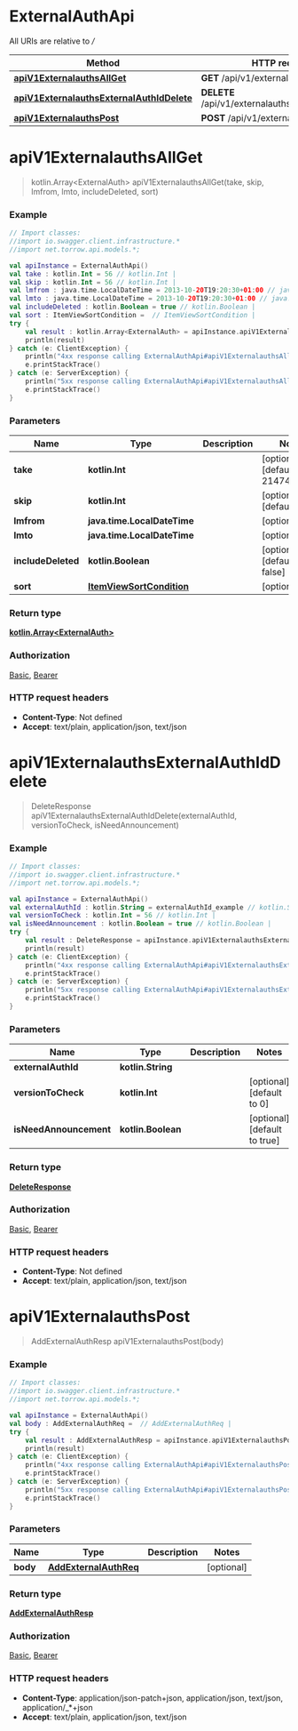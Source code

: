 # ExternalAuthApi

All URIs are relative to */*

Method | HTTP request | Description
------------- | ------------- | -------------
[**apiV1ExternalauthsAllGet**](ExternalAuthApi.md#apiV1ExternalauthsAllGet) | **GET** /api/v1/externalauths/all | 
[**apiV1ExternalauthsExternalAuthIdDelete**](ExternalAuthApi.md#apiV1ExternalauthsExternalAuthIdDelete) | **DELETE** /api/v1/externalauths/{externalAuthId} | 
[**apiV1ExternalauthsPost**](ExternalAuthApi.md#apiV1ExternalauthsPost) | **POST** /api/v1/externalauths | 

<a name="apiV1ExternalauthsAllGet"></a>
# **apiV1ExternalauthsAllGet**
> kotlin.Array&lt;ExternalAuth&gt; apiV1ExternalauthsAllGet(take, skip, lmfrom, lmto, includeDeleted, sort)



### Example
```kotlin
// Import classes:
//import io.swagger.client.infrastructure.*
//import net.torrow.api.models.*;

val apiInstance = ExternalAuthApi()
val take : kotlin.Int = 56 // kotlin.Int | 
val skip : kotlin.Int = 56 // kotlin.Int | 
val lmfrom : java.time.LocalDateTime = 2013-10-20T19:20:30+01:00 // java.time.LocalDateTime | 
val lmto : java.time.LocalDateTime = 2013-10-20T19:20:30+01:00 // java.time.LocalDateTime | 
val includeDeleted : kotlin.Boolean = true // kotlin.Boolean | 
val sort : ItemViewSortCondition =  // ItemViewSortCondition | 
try {
    val result : kotlin.Array<ExternalAuth> = apiInstance.apiV1ExternalauthsAllGet(take, skip, lmfrom, lmto, includeDeleted, sort)
    println(result)
} catch (e: ClientException) {
    println("4xx response calling ExternalAuthApi#apiV1ExternalauthsAllGet")
    e.printStackTrace()
} catch (e: ServerException) {
    println("5xx response calling ExternalAuthApi#apiV1ExternalauthsAllGet")
    e.printStackTrace()
}
```

### Parameters

Name | Type | Description  | Notes
------------- | ------------- | ------------- | -------------
 **take** | **kotlin.Int**|  | [optional] [default to 2147483647]
 **skip** | **kotlin.Int**|  | [optional] [default to 0]
 **lmfrom** | **java.time.LocalDateTime**|  | [optional]
 **lmto** | **java.time.LocalDateTime**|  | [optional]
 **includeDeleted** | **kotlin.Boolean**|  | [optional] [default to false]
 **sort** | [**ItemViewSortCondition**](.md)|  | [optional]

### Return type

[**kotlin.Array&lt;ExternalAuth&gt;**](ExternalAuth.md)

### Authorization

[Basic](../README.md#Basic), [Bearer](../README.md#Bearer)

### HTTP request headers

 - **Content-Type**: Not defined
 - **Accept**: text/plain, application/json, text/json

<a name="apiV1ExternalauthsExternalAuthIdDelete"></a>
# **apiV1ExternalauthsExternalAuthIdDelete**
> DeleteResponse apiV1ExternalauthsExternalAuthIdDelete(externalAuthId, versionToCheck, isNeedAnnouncement)



### Example
```kotlin
// Import classes:
//import io.swagger.client.infrastructure.*
//import net.torrow.api.models.*;

val apiInstance = ExternalAuthApi()
val externalAuthId : kotlin.String = externalAuthId_example // kotlin.String | 
val versionToCheck : kotlin.Int = 56 // kotlin.Int | 
val isNeedAnnouncement : kotlin.Boolean = true // kotlin.Boolean | 
try {
    val result : DeleteResponse = apiInstance.apiV1ExternalauthsExternalAuthIdDelete(externalAuthId, versionToCheck, isNeedAnnouncement)
    println(result)
} catch (e: ClientException) {
    println("4xx response calling ExternalAuthApi#apiV1ExternalauthsExternalAuthIdDelete")
    e.printStackTrace()
} catch (e: ServerException) {
    println("5xx response calling ExternalAuthApi#apiV1ExternalauthsExternalAuthIdDelete")
    e.printStackTrace()
}
```

### Parameters

Name | Type | Description  | Notes
------------- | ------------- | ------------- | -------------
 **externalAuthId** | **kotlin.String**|  |
 **versionToCheck** | **kotlin.Int**|  | [optional] [default to 0]
 **isNeedAnnouncement** | **kotlin.Boolean**|  | [optional] [default to true]

### Return type

[**DeleteResponse**](DeleteResponse.md)

### Authorization

[Basic](../README.md#Basic), [Bearer](../README.md#Bearer)

### HTTP request headers

 - **Content-Type**: Not defined
 - **Accept**: text/plain, application/json, text/json

<a name="apiV1ExternalauthsPost"></a>
# **apiV1ExternalauthsPost**
> AddExternalAuthResp apiV1ExternalauthsPost(body)



### Example
```kotlin
// Import classes:
//import io.swagger.client.infrastructure.*
//import net.torrow.api.models.*;

val apiInstance = ExternalAuthApi()
val body : AddExternalAuthReq =  // AddExternalAuthReq | 
try {
    val result : AddExternalAuthResp = apiInstance.apiV1ExternalauthsPost(body)
    println(result)
} catch (e: ClientException) {
    println("4xx response calling ExternalAuthApi#apiV1ExternalauthsPost")
    e.printStackTrace()
} catch (e: ServerException) {
    println("5xx response calling ExternalAuthApi#apiV1ExternalauthsPost")
    e.printStackTrace()
}
```

### Parameters

Name | Type | Description  | Notes
------------- | ------------- | ------------- | -------------
 **body** | [**AddExternalAuthReq**](AddExternalAuthReq.md)|  | [optional]

### Return type

[**AddExternalAuthResp**](AddExternalAuthResp.md)

### Authorization

[Basic](../README.md#Basic), [Bearer](../README.md#Bearer)

### HTTP request headers

 - **Content-Type**: application/json-patch+json, application/json, text/json, application/_*+json
 - **Accept**: text/plain, application/json, text/json

